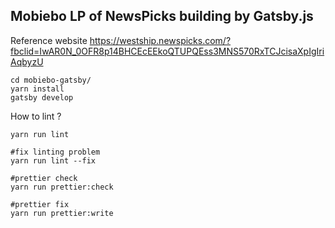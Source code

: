 ## Mobiebo LP of NewsPicks building by Gatsby.js

Reference website
https://westship.newspicks.com/?fbclid=IwAR0N_0OFR8p14BHCEcEEkoQTUPQEss3MNS570RxTCJcisaXpIgIriAqbyzU

```shell
cd mobiebo-gatsby/
yarn install
gatsby develop
```

How to lint ?

```shell
yarn run lint

#fix linting problem
yarn run lint --fix

#prettier check
yarn run prettier:check

#prettier fix
yarn run prettier:write
```
